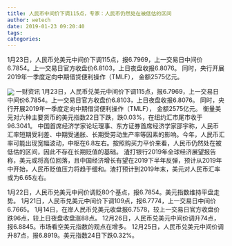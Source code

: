 ```yaml
---
title: 人民币中间价下调115点，专家：人民币仍然处在被低估的区间
author: wetech
date: 2019-01-23 09:20:40
tags: 
categories: 
---
```

1月23日，人民币兑美元中间价下调115点，报6.7969，上一交易日中间价6.7854。上一交易日官方收盘价6.8103，上日夜盘收报6.8076。 同时，央行开展2019年一季度定向中期借贷便利操作（TMLF）， 金额2575亿元。
<!-- more -->
<img align="center" border="0" src="https://imgcdn.yicai.com/uppics/images/2019/01/84332010c7e804b64a90ae3c494b60a8.jpg" />
一财资讯
1月23日，人民币兑美元中间价下调115点，报6.7969，上一交易日中间价6.7854。上一交易日官方收盘价6.8103，上日夜盘收报6.8076。 同时，央行开展2019年一季度定向中期借贷便利操作（TMLF）， 金额2575亿元。
衡量美元对六种主要货币的美元指数22日下跌，跌0.03%，在纽约汇市尾市收于96.3041。
中国首席经济学家论坛理事、东方证券首席经济学家邵宇称，人民币汇率短期受利差、中期受通胀、长期受劳动生产率等因素的影响。今年，人民币汇率可能出现宽幅波动，中枢在6.8左右。按照购买力平价来看，人民币仍然处在被低估的区间，因此不存在长期贬值的基础。
渣打银行2019年全球经济展望报告称，美元或将高位回落，且中国经济增长有望在2019下半年反弹，预计从2019年中开始，人民币贬值压力将趋于缓和。渣打预计到2019年末，美元对人民币汇率或为6.65左右。
 
 
1月22日，人民币兑美元中间价调贬80个基点，报6.7854。美元指数维持平盘走势。
1月21日，人民币兑美元中间价下调109点，报6.7774，上一交易日中间价6.7665。
1月14日，在岸人民币兑美元收盘报6.7578，较上一交易日官方收盘价跌96点，较上日夜盘收盘涨88点。
12月26日，人民币兑美元中间价调升74点，报6.8845。市场看空美元指数的观点在增多。
12月25日，人民币兑美元中间价调升87点，报6.8919。美元指数24日下跌0.32%。
